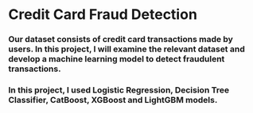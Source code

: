 # Credit Card Fraud Detection
### Our dataset consists of credit card transactions made by users. In this project, I will examine the relevant dataset and develop a machine learning model to detect fraudulent transactions.
### In this project, I used Logistic Regression, Decision Tree Classifier, CatBoost, XGBoost and LightGBM models.
